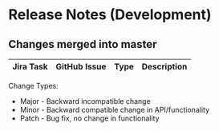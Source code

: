 Release Notes (Development)
===========================

Changes merged into master
--------------------------
| Jira Task | GitHub Issue | Type | Description |
|-----------|--------------|------|-------------|

Change Types:
* Major - Backward incompatible change
* Minor - Backward compatible change in API/functionality
* Patch - Bug fix, no change in functionality



